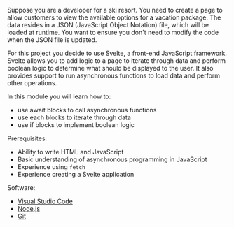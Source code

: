 Suppose you are a developer for a ski resort. You need to create a page to allow customers to view the available options for a vacation package. The data resides in a JSON (JavaScript Object Notation) file, which will be loaded at runtime. You want to ensure you don't need to modify the code when the JSON file is updated.

For this project you decide to use Svelte, a front-end JavaScript framework. Svelte allows you to add logic to a page to iterate through data and perform boolean logic to determine what should be displayed to the user. It also provides support to run asynchronous functions to load data and perform other operations.

In this module you will learn how to:

- use await blocks to call asynchronous functions
- use each blocks to iterate through data
- use if blocks to implement boolean logic

Prerequisites:

- Ability to write HTML and JavaScript
- Basic understanding of asynchronous programming in JavaScript
- Experience using `fetch`
- Experience creating a Svelte application

Software:

- [Visual Studio Code](https://code.visualstudio.com/?azure-portal=true)
- [Node.js](https://nodejs.org/?azure-portal=true)
- [Git](https://git-scm.com/?azure-portal=true)
